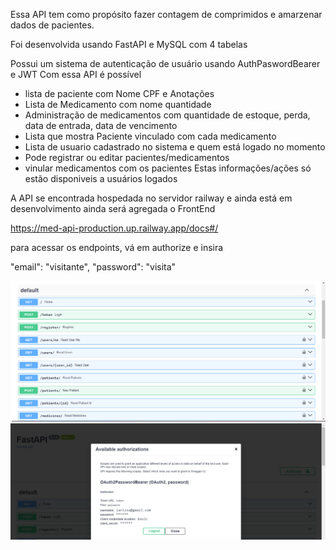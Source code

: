 Essa API tem como propósito fazer contagem de comprimidos e amarzenar dados de pacientes.

Foi desenvolvida usando FastAPI e MySQL com 4 tabelas

Possui um sistema de autenticação de usuário usando AuthPaswordBearer e JWT 
Com essa API é possível 
- lista de paciente com Nome CPF e Anotações
- Lista de Medicamento com nome quantidade
- Administração de medicamentos com quantidade de estoque, perda, data de entrada, data de vencimento
- Lista que mostra Paciente vinculado com cada medicamento
- Lista de usuario cadastrado no sistema e quem está logado no momento
- Pode registrar ou editar pacientes/medicamentos
- vinular medicamentos com os pacientes
Estas informações/ações só estão disponiveis a usuários logados

A API se encontrada hospedada no servidor railway e ainda está em desenvolvimento
ainda será agregada o FrontEnd

https://med-api-production.up.railway.app/docs#/

para acessar os endpoints, vá em authorize e insira  
  
  "email": "visitante",
  "password": "visita"

  
<img src="tela_inicial.png">

<img src="tela_login.png">
